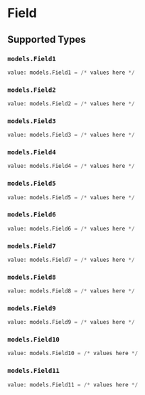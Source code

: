 # Field


## Supported Types

### `models.Field1`

```python
value: models.Field1 = /* values here */
```

### `models.Field2`

```python
value: models.Field2 = /* values here */
```

### `models.Field3`

```python
value: models.Field3 = /* values here */
```

### `models.Field4`

```python
value: models.Field4 = /* values here */
```

### `models.Field5`

```python
value: models.Field5 = /* values here */
```

### `models.Field6`

```python
value: models.Field6 = /* values here */
```

### `models.Field7`

```python
value: models.Field7 = /* values here */
```

### `models.Field8`

```python
value: models.Field8 = /* values here */
```

### `models.Field9`

```python
value: models.Field9 = /* values here */
```

### `models.Field10`

```python
value: models.Field10 = /* values here */
```

### `models.Field11`

```python
value: models.Field11 = /* values here */
```


